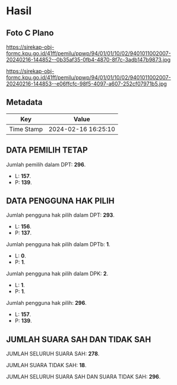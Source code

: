 # Hasil

## Foto C Plano

https://sirekap-obj-formc.kpu.go.id/41ff/pemilu/ppwp/94/01/01/10/02/9401011002007-20240216-144852--0b35af35-0fb4-4870-8f7c-3adb147b9873.jpg

https://sirekap-obj-formc.kpu.go.id/41ff/pemilu/ppwp/94/01/01/10/02/9401011002007-20240216-144853--e06ffcfc-98f5-4097-a607-252cf07971b5.jpg


## Metadata

| Key        | Value               |
| ---------- | ------------------- |
| Time Stamp | 2024-02-16 16:25:10 |


## DATA PEMILIH TETAP

Jumlah pemilih dalam DPT: **296**.
 * L: **157**.
 * P: **139**.

## DATA PENGGUNA HAK PILIH

Jumlah pengguna hak pilih dalam DPT: **293**.
 * L: **156**.
 * P: **137**.

Jumlah pengguna hak pilih dalam DPTb: **1**.
 * L: **0**.
 * P: **1**.

Jumlah pengguna hak pilih dalam DPK: **2**.
 * L: **1**.
 * P: **1**.

Jumlah pengguna hak pilih: **296**.
 * L: **157**.
 * P: **139**.

## JUMLAH SUARA SAH DAN TIDAK SAH

JUMLAH SELURUH SUARA SAH: **278**.

JUMLAH SUARA TIDAK SAH: **18**.

JUMLAH SELURUH SUARA SAH DAN SUARA TIDAK SAH: **296**.


